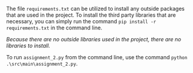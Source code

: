 The file <code>requirements.txt</code> can be utilized to install any outside packages that are used in the project. To install the third party libraries that are necessary, you can simply run the command
<code>pip install -r requirements.txt</code> in the command line. 

*<em>Because there are no outside libraries used in the project, there are no libraries to install.</em>*

To run <code>assignment_2.py</code> from the command line, use the command <code>python .\src\main\assignment_2.py</code>.
